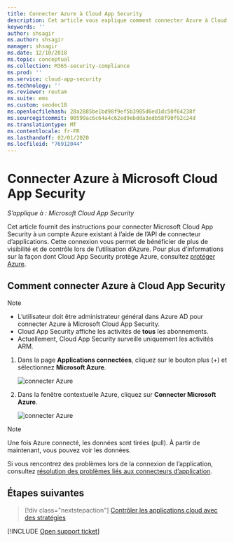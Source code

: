 ```yaml
---
title: Connecter Azure à Cloud App Security
description: Cet article vous explique comment connecter Azure à Cloud App Security à l’aide du connecteur d’API, afin de bénéficier de plus de contrôle et de visibilité lors de l’utilisation.
keywords: ''
author: shsagir
ms.author: shsagir
manager: shsagir
ms.date: 12/10/2018
ms.topic: conceptual
ms.collection: M365-security-compliance
ms.prod: ''
ms.service: cloud-app-security
ms.technology: ''
ms.reviewer: reutam
ms.suite: ems
ms.custom: seodec18
ms.openlocfilehash: 28a2885be1bd98f9ef5b3905d6ed1dc50f64238f
ms.sourcegitcommit: 00599ac6c64a4c62ed9ebdda3edb58f90f92c24d
ms.translationtype: MT
ms.contentlocale: fr-FR
ms.lasthandoff: 02/01/2020
ms.locfileid: "76912044"
---
```

# <a name="connect-azure-to-microsoft-cloud-app-security"></a>Connecter Azure à Microsoft Cloud App Security

*S’applique à : Microsoft Cloud App Security*

Cet article fournit des instructions pour connecter Microsoft Cloud App Security à un compte Azure existant à l’aide de l’API de connecteur d’applications. Cette connexion vous permet de bénéficier de plus de visibilité et de contrôle lors de l’utilisation d’Azure. Pour plus d’informations sur la façon dont Cloud App Security protège Azure, consultez [protéger Azure](protect-azure.md).

## <a name="how-to-connect-azure-to-cloud-app-security"></a>Comment connecter Azure à Cloud App Security

> [!NOTE]
>
> - L’utilisateur doit être administrateur général dans Azure AD pour connecter Azure à Microsoft Cloud App Security.
> - Cloud App Security affiche les activités de **tous** les abonnements.
> - Actuellement, Cloud App Security surveille uniquement les activités ARM.

1. Dans la page **Applications connectées**, cliquez sur le bouton plus (+) et sélectionnez **Microsoft Azure**.

    ![connecter Azure](media/connect-azure-menu.png)

2. Dans la fenêtre contextuelle Azure, cliquez sur **Connecter Microsoft Azure**.

    ![connecter Azure](media/connect-azure.png)

> [!NOTE]
> Une fois Azure connecté, les données sont tirées (pull). À partir de maintenant, vous pouvez voir les données.

Si vous rencontrez des problèmes lors de la connexion de l’application, consultez [résolution des problèmes liés aux connecteurs d’application](troubleshooting-api-connectors-using-error-messages.md).

## <a name="next-steps"></a>Étapes suivantes

> [!div class="nextstepaction"]
> [Contrôler les applications cloud avec des stratégies](control-cloud-apps-with-policies.md)

[!INCLUDE [Open support ticket](includes/support.md)]
